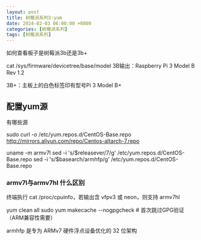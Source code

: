 ```yaml
---
layout: post
title: 树莓派系列3:yum
date: 2024-02-03 06:00:00 +0800
categories: [树莓派系列]
tags: [树莓派系列]
---
```

如何查看板子是树莓派3b还是3b+

cat /sys/firmware/devicetree/base/model
3B输出：Raspberry Pi 3 Model B Rev 1.2

3B+：主板上的白色标签印有型号Pi 3 Model B+
## 配置yum源

有哪些源

sudo curl -o /etc/yum.repos.d/CentOS-Base.repo \
    http://mirrors.aliyun.com/repo/Centos-altarch-7.repo
	
uname -m
armv7l
sed -i 's/\$releasever/7/g' /etc/yum.repos.d/CentOS-Base.repo
sed -i 's/\$basearch/armhfp/g' /etc/yum.repos.d/CentOS-Base.repo

### armv7l与armv7hl 什么区别
终端执行 cat /proc/cpuinfo，若输出含 vfpv3 或 neon，则支持 armv7hl

yum clean all
sudo yum makecache --nogpgcheck  # 首次跳过GPG验证（ARM兼容性需要）

armhfp 是专为 ARMv7 硬件浮点设备优化的 32 位架构